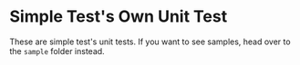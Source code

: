 # Simple Test's Own Unit Test

These are simple test's unit tests. If you want to see samples, head over to the `sample` folder instead.